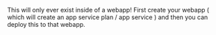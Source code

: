 This will only ever exist inside of a webapp! First create your webapp ( which will create an app service plan / app service ) and then you can deploy this to that webapp.